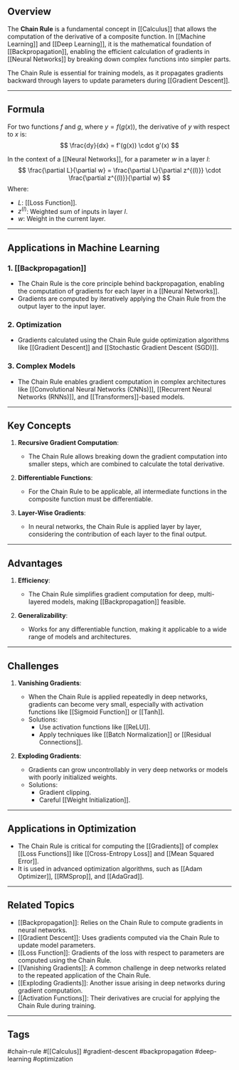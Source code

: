 ## Overview
The **Chain Rule** is a fundamental concept in [[Calculus]] that allows the computation of the derivative of a composite function. In [[Machine Learning]] and [[Deep Learning]], it is the mathematical foundation of [[Backpropagation]], enabling the efficient calculation of gradients in [[Neural Networks]] by breaking down complex functions into simpler parts.

The Chain Rule is essential for training models, as it propagates gradients backward through layers to update parameters during [[Gradient Descent]].

---

## Formula
For two functions $f$ and $g$, where $y = f(g(x))$, the derivative of $y$ with respect to $x$ is:
$$
\frac{dy}{dx} = f'(g(x)) \cdot g'(x)
$$

In the context of a [[Neural Networks]], for a parameter $w$ in a layer $l$:
$$
\frac{\partial L}{\partial w} = \frac{\partial L}{\partial z^{(l)}} \cdot \frac{\partial z^{(l)}}{\partial w}
$$
Where:
- $L$: [[Loss Function]].
- $z^{(l)}$: Weighted sum of inputs in layer $l$.
- $w$: Weight in the current layer.

---

## Applications in Machine Learning

### 1. **[[Backpropagation]]**
- The Chain Rule is the core principle behind backpropagation, enabling the computation of gradients for each layer in a [[Neural Networks]].
- Gradients are computed by iteratively applying the Chain Rule from the output layer to the input layer.

### 2. **Optimization**
- Gradients calculated using the Chain Rule guide optimization algorithms like [[Gradient Descent]] and [[Stochastic Gradient Descent (SGD)]].

### 3. **Complex Models**
- The Chain Rule enables gradient computation in complex architectures like [[Convolutional Neural Networks (CNNs)]], [[Recurrent Neural Networks (RNNs)]], and [[Transformers]]-based models.

---

## Key Concepts

1. **Recursive Gradient Computation**:
   - The Chain Rule allows breaking down the gradient computation into smaller steps, which are combined to calculate the total derivative.

2. **Differentiable Functions**:
   - For the Chain Rule to be applicable, all intermediate functions in the composite function must be differentiable.

3. **Layer-Wise Gradients**:
   - In neural networks, the Chain Rule is applied layer by layer, considering the contribution of each layer to the final output.

---

## Advantages

1. **Efficiency**:
   - The Chain Rule simplifies gradient computation for deep, multi-layered models, making [[Backpropagation]] feasible.

2. **Generalizability**:
   - Works for any differentiable function, making it applicable to a wide range of models and architectures.

---

## Challenges

1. **Vanishing Gradients**:
   - When the Chain Rule is applied repeatedly in deep networks, gradients can become very small, especially with activation functions like [[Sigmoid Function]] or [[Tanh]].
   - Solutions:
     - Use activation functions like [[ReLU]].
     - Apply techniques like [[Batch Normalization]] or [[Residual Connections]].

2. **Exploding Gradients**:
   - Gradients can grow uncontrollably in very deep networks or models with poorly initialized weights.
   - Solutions:
     - Gradient clipping.
     - Careful [[Weight Initialization]].

---

## Applications in Optimization

- The Chain Rule is critical for computing the [[Gradients]] of complex [[Loss Functions]] like [[Cross-Entropy Loss]] and [[Mean Squared Error]].
- It is used in advanced optimization algorithms, such as [[Adam Optimizer]], [[RMSprop]], and [[AdaGrad]].

---

## Related Topics

- [[Backpropagation]]: Relies on the Chain Rule to compute gradients in neural networks.
- [[Gradient Descent]]: Uses gradients computed via the Chain Rule to update model parameters.
- [[Loss Function]]: Gradients of the loss with respect to parameters are computed using the Chain Rule.
- [[Vanishing Gradients]]: A common challenge in deep networks related to the repeated application of the Chain Rule.
- [[Exploding Gradients]]: Another issue arising in deep networks during gradient computation.
- [[Activation Functions]]: Their derivatives are crucial for applying the Chain Rule during training.

---

## Tags
#chain-rule #[[Calculus]] #gradient-descent #backpropagation #deep-learning #optimization